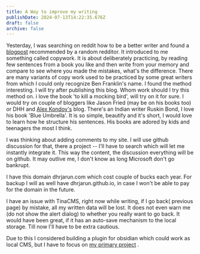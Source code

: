 ```yaml
---
title: A Way to improve my writing
publishDate: 2024-07-13T14:22:35.676Z
draft: false
archive: false
---
```


Yesterday, I was searching on reddit how to be a better writer and found a [blogpost](https://www.artofmanliness.com/career-wealth/career/want-to-become-a-better-writer-copy-the-work-of-others/) recommended by a random redditor. It introduced to me something called copywork. It is about deliberately practicing, by reading few sentences from a book you like and then write from your memory and compare to see where you made the mistakes, what's the difference. There are many variants of copy work used to be practiced by some great writers from which I could only recognize Ben Franklin's name. I found the method interesting. I will try after publishing this blog. Whom work should I try this method on. i love the book 'to kill a mocking bird', will try on it for sure. I would try on couple of bloggers like Jason Fried (may be on his books too) or DHH and [Alex Kondov's](https://alexkondov.com/) blog. There's an Indian writer Ruskin Bond, I love his book 'Blue Umbrella'. It is so simple, beautify and it's short, I would love to learn how he structure his sentences. His books are adored by kids and teenagers the most I think.

I was thinking about adding comments to my site. I will use github discussion for that, there a project -- I'll have to search which will let me instantly integrate it. This way the content, the discussion everything will be on github. It may outlive me, I don't know as long Microsoft don't go bankrupt. 

I have this domain dhrjarun.com which cost couple of bucks each year. For backup I will as well have dhrjarun.github.io, in case I won't be able to pay for the domain in the future.

I have an issue with TinaCMS, right now while writing, if I go back( previous page) by mistake, all my written data will be lost. It does not even warn me (do not show the alert dialog) to whether you really want to go back. It would have been great, if it has an auto-save mechanism to the local storage. Till now I'll have to be extra cautious.

Due to this I considered building a plugin for obsidian which could work as local CMS, but I have to focus on [my primary project](https://dhrjarun.com/now/2024-07-13) .
